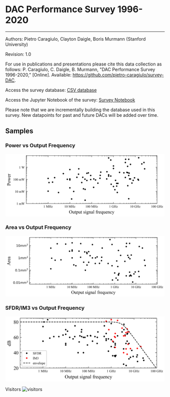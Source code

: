 # DAC Performance Survey 1996-2020
----

Authors: Pietro Caragiulo, Clayton Daigle, Boris Murmann (Stanford University)

Revision: 1.0

For use in publications and presentations please cite this data collection as follows:
P. Caragiulo, C. Daigle, B. Murmann, "DAC Performance Survey 1996-2020," [Online]. Available: https://github.com/pietro-caragiulo/survey-DAC.

Access the survey database: <a href="data/data.csv">CSV database</a>

Access the Jupyter Notebook of the survey: <a href="notebook/survey.ipynb">Survey Notebook</a>

Please note that we are incrementally building the database used in this survey. New datapoints for past and future DACs will be added over time.


## Samples
### Power vs Output Frequency
![Power comparison](assets/sample/survey-power.png)
### Area vs Output Frequency
![Area comparison](assets/sample/survey-area.png)
### SFDR/IM3 vs Output Frequency
![SFDR/IM3 comparison](assets/sample/survey-sfdr-im3.png)

<tr>
  <td>Visitors</td>
  <td>
    <img src="https://visitor-badge.glitch.me/badge?page_id=pietro-caragiulo.survey-DAC" alt="visitors"/>
  </td>  
</tr>
